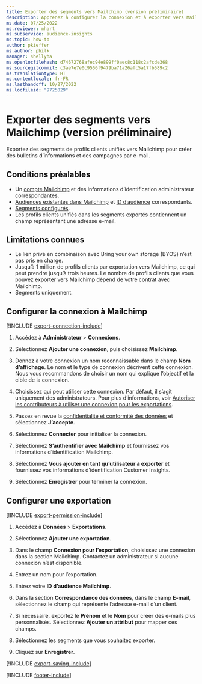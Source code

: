 ```yaml
---
title: Exporter des segments vers Mailchimp (version préliminaire)
description: Apprenez à configurer la connexion et à exporter vers Mailchimp.
ms.date: 07/25/2022
ms.reviewer: mhart
ms.subservice: audience-insights
ms.topic: how-to
author: pkieffer
ms.author: philk
manager: shellyha
ms.openlocfilehash: d74672768afec94e899ff0aec8c118c2afcde368
ms.sourcegitcommit: c3ae7e7e0c9566f9479ba71a26afc5a17fb589c2
ms.translationtype: HT
ms.contentlocale: fr-FR
ms.lasthandoff: 10/27/2022
ms.locfileid: "9725029"
---
```

# <a name="export-segments-to-mailchimp-preview"></a>Exporter des segments vers Mailchimp (version préliminaire)

Exportez des segments de profils clients unifiés vers Mailchimp pour créer des bulletins d’informations et des campagnes par e-mail.

## <a name="prerequisites"></a>Conditions préalables

- Un [compte Mailchimp](https://mailchimp.com/) et des informations d’identification administrateur correspondantes.
- [Audiences existantes dans Mailchimp](https://mailchimp.com/help/create-audience/) et [ID d’audience](https://mailchimp.com/help/find-audience-id/) correspondants.
- [Segments configurés](segments.md).
- Les profils clients unifiés dans les segments exportés contiennent un champ représentant une adresse e-mail.

## <a name="known-limitations"></a>Limitations connues

- Le lien privé en combinaison avec Bring your own storage (BYOS) n’est pas pris en charge.
- Jusqu’à 1 million de profils clients par exportation vers Mailchimp, ce qui peut prendre jusqu’à trois heures. Le nombre de profils clients que vous pouvez exporter vers Mailchimp dépend de votre contrat avec Mailchimp.
- Segments uniquement.

## <a name="set-up-connection-to-mailchimp"></a>Configurer la connexion à Mailchimp

[!INCLUDE [export-connection-include](includes/export-connection-admn.md)]

1. Accédez à **Administrateur** > **Connexions**.

1. Sélectionnez **Ajouter une connexion**, puis choisissez **Mailchimp**.

1. Donnez à votre connexion un nom reconnaissable dans le champ **Nom d’affichage**. Le nom et le type de connexion décrivent cette connexion. Nous vous recommandons de choisir un nom qui explique l’objectif et la cible de la connexion.

1. Choisissez qui peut utiliser cette connexion. Par défaut, il s’agit uniquement des administrateurs. Pour plus d’informations, voir [Autoriser les contributeurs à utiliser une connexion pour les exportations](connections.md#allow-contributors-to-use-a-connection-for-exports).

1. Passez en revue la [confidentialité et conformité des données](connections.md#data-privacy-and-compliance) et sélectionnez **J’accepte**.

1. Sélectionnez **Connecter** pour initialiser la connexion.

1. Sélectionnez **S’authentifier avec Mailchimp** et fournissez vos informations d’identification Mailchimp.

1. Sélectionnez **Vous ajouter en tant qu’utilisateur à exporter** et fournissez vos informations d’identification Customer Insights.

1. Sélectionnez **Enregistrer** pour terminer la connexion.

## <a name="configure-an-export"></a>Configurer une exportation

[!INCLUDE [export-permission-include](includes/export-permission.md)]

1. Accédez à **Données** > **Exportations**.

1. Sélectionnez **Ajouter une exportation**.

1. Dans le champ **Connexion pour l’exportation**, choisissez une connexion dans la section Mailchimp. Contactez un administrateur si aucune connexion n’est disponible.

1. Entrez un nom pour l’exportation.

1. Entrez votre **ID d’audience Mailchimp**.

1. Dans la section **Correspondance des données**, dans le champ **E-mail**, sélectionnez le champ qui représente l’adresse e-mail d’un client.

1. Si nécessaire, exportez le **Prénom** et le **Nom** pour créer des e-mails plus personnalisés. Sélectionnez **Ajouter un attribut** pour mapper ces champs.

1. Sélectionnez les segments que vous souhaitez exporter.

1. Cliquez sur **Enregistrer**.

[!INCLUDE [export-saving-include](includes/export-saving.md)]

[!INCLUDE [footer-include](includes/footer-banner.md)]
